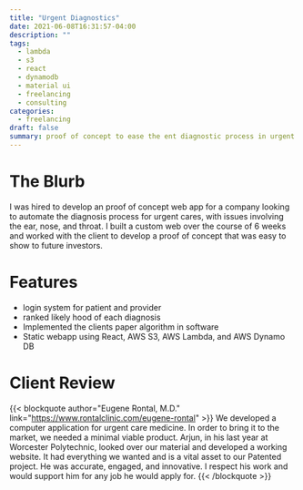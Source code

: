 ```yaml
---
title: "Urgent Diagnostics"
date: 2021-06-08T16:31:57-04:00
description: ""
tags:
  - lambda
  - s3
  - react
  - dynamodb
  - material ui
  - freelancing
  - consulting
categories:
  - freelancing
draft: false
summary: proof of concept to ease the ent diagnostic process in urgent cares
---
```


# The Blurb

I was hired to develop an proof of concept web app for a company looking to automate the diagnosis process for urgent cares, with issues involving the ear, nose, and throat. I built a custom web over the course of 6 weeks and worked with the client to develop a proof of concept that was easy to show to future investors. 

# Features
  - login system for patient and provider
  - ranked likely hood of each diagnosis
  - Implemented the clients paper algorithm in software
  - Static webapp using React, AWS S3, AWS Lambda, and AWS Dynamo DB

# Client Review

{{< blockquote author="Eugene Rontal, M.D." link="https://www.rontalclinic.com/eugene-rontal" >}}
We developed a computer application for urgent care medicine.  In order to bring it to the market, we needed a minimal viable product.  Arjun, in his last year at Worcester Polytechnic, looked over our material and developed a working website.  It had everything we wanted and is a vital asset to our Patented project. He was accurate, engaged, and innovative.  I respect his work and would support him for any job he would apply for.
{{< /blockquote >}}
